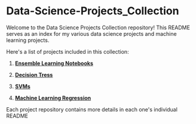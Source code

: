 # Data-Science-Projects_Collection

Welcome to the Data Science Projects Collection repository! This README serves as an index for my various data science projects and machine learning projects.

Here's a list of projects included in this collection:

1. **[Ensemble Learning Notebooks](https://github.com/Zane-dev16/Ensemble-Learning-Notebooks)**

2. **[Decision Tress](https://github.com/Zane-dev16/Decision-Trees)**

3. **[SVMs](https://github.com/Zane-dev16/Support-Vector-Machines)**

4. **[Machine Learning Regression](https://github.com/Zane-dev16/ML-Regression-Notebooks)**

Each project repository contains more details in each one's individual README
